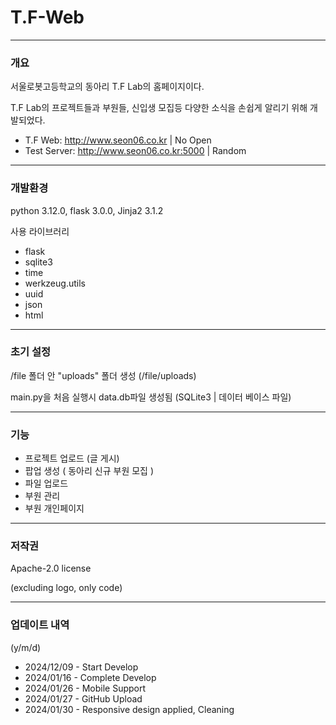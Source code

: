 # T.F-Web

* * *

### 개요

서울로봇고등학교의 동아리 T.F Lab의 홈페이지이다.

T.F Lab의 프로젝트들과 부원들, 신입생 모집등 다양한 소식을 손쉽게 알리기 위해 개발되었다.

* T.F Web: http://www.seon06.co.kr | No Open
* Test Server: http://www.seon06.co.kr:5000 | Random

* * *

### 개발환경

python 3.12.0, flask 3.0.0, Jinja2 3.1.2

사용 라이브러리
* flask
* sqlite3
* time
* werkzeug.utils
* uuid
* json
* html


* * *

### 초기 설정

/file 폴더 안 "uploads" 폴더 생성 (/file/uploads)

main.py을 처음 실행시 data.db파일 생성됨 (SQLite3 | 데이터 베이스 파일)

* * * 

### 기능

* 프로젝트 업로드 (글 게시)
* 팝업 생성 ( 동아리 신규 부원 모집 )
* 파일 업로드
* 부원 관리
* 부원 개인페이지

* * *

### 저작권

Apache-2.0 license

(excluding logo, only code)

* * * 
### 업데이트 내역
(y/m/d)
* 2024/12/09 - Start Develop
* 2024/01/16 - Complete Develop
* 2024/01/26 - Mobile Support
* 2024/01/27 - GitHub Upload
* 2024/01/30 - Responsive design applied, Cleaning
